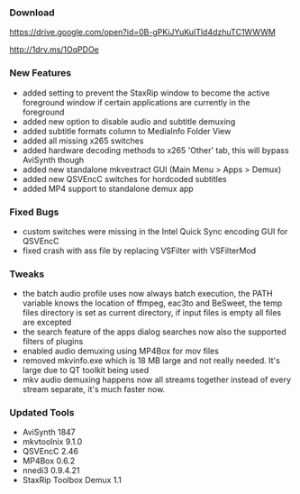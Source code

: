 ### Download

https://drive.google.com/open?id=0B-gPKiJYuKuITld4dzhuTC1WWWM

http://1drv.ms/1OqPDOe

### New Features

- added setting to prevent the StaxRip window to become the active foreground window if certain applications are currently in the foreground
- added new option to disable audio and subtitle demuxing
- added subtitle formats column to MediaInfo Folder View
- added all missing x265 switches
- added hardware decoding methods to x265 'Other' tab, this will bypass AviSynth though
- added new standalone mkvextract GUI (Main Menu > Apps > Demux)
- added new QSVEncC switches for hordcoded subtitles
- added MP4 support to standalone demux app

### Fixed Bugs

- custom switches were missing in the Intel Quick Sync encoding GUI for QSVEncC
- fixed crash with ass file by replacing VSFilter with VSFilterMod

### Tweaks

- the batch audio profile uses now always batch execution, the PATH variable knows the location of ffmpeg, eac3to and BeSweet, the temp files directory is set as current directory, if input files is empty all files are excepted 
- the search feature of the apps dialog searches now also the supported filters of plugins
- enabled audio demuxing using MP4Box for mov files
- removed mkvinfo.exe which is 18 MB large and not really needed. It's large due to QT toolkit being used
- mkv audio demuxing happens now all streams together instead of every stream separate, it's much faster now.

### Updated Tools

- AviSynth 1847
- mkvtoolnix 9.1.0
- QSVEncC 2.46
- MP4Box 0.6.2
- nnedi3 0.9.4.21
- StaxRip Toolbox Demux 1.1